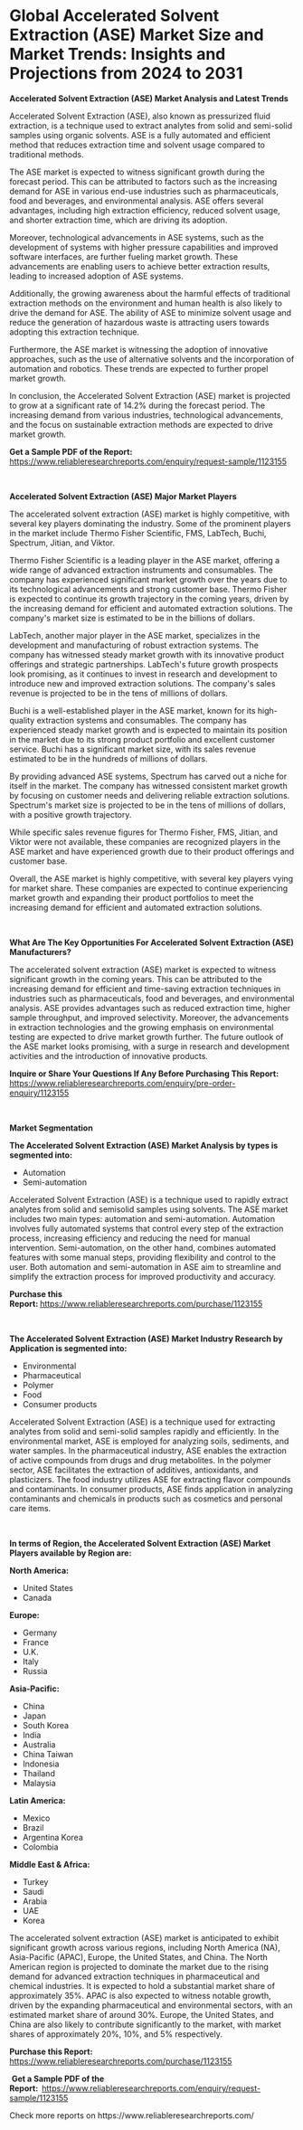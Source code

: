<p><h1>Global Accelerated Solvent Extraction (ASE) Market Size and Market Trends: Insights and Projections from 2024 to 2031</h1></p><p><strong>Accelerated Solvent Extraction (ASE) Market Analysis and Latest Trends</strong></p>
<p><p>Accelerated Solvent Extraction (ASE), also known as pressurized fluid extraction, is a technique used to extract analytes from solid and semi-solid samples using organic solvents. ASE is a fully automated and efficient method that reduces extraction time and solvent usage compared to traditional methods.</p><p>The ASE market is expected to witness significant growth during the forecast period. This can be attributed to factors such as the increasing demand for ASE in various end-use industries such as pharmaceuticals, food and beverages, and environmental analysis. ASE offers several advantages, including high extraction efficiency, reduced solvent usage, and shorter extraction time, which are driving its adoption.</p><p>Moreover, technological advancements in ASE systems, such as the development of systems with higher pressure capabilities and improved software interfaces, are further fueling market growth. These advancements are enabling users to achieve better extraction results, leading to increased adoption of ASE systems.</p><p>Additionally, the growing awareness about the harmful effects of traditional extraction methods on the environment and human health is also likely to drive the demand for ASE. The ability of ASE to minimize solvent usage and reduce the generation of hazardous waste is attracting users towards adopting this extraction technique.</p><p>Furthermore, the ASE market is witnessing the adoption of innovative approaches, such as the use of alternative solvents and the incorporation of automation and robotics. These trends are expected to further propel market growth.</p><p>In conclusion, the Accelerated Solvent Extraction (ASE) market is projected to grow at a significant rate of 14.2% during the forecast period. The increasing demand from various industries, technological advancements, and the focus on sustainable extraction methods are expected to drive market growth.</p></p>
<p><strong>Get a Sample PDF of the Report:&nbsp;</strong> <a href="https://www.reliableresearchreports.com/enquiry/request-sample/1123155">https://www.reliableresearchreports.com/enquiry/request-sample/1123155</a></p>
<p>&nbsp;</p>
<p><strong>Accelerated Solvent Extraction (ASE) Major Market Players</strong></p>
<p><p>The accelerated solvent extraction (ASE) market is highly competitive, with several key players dominating the industry. Some of the prominent players in the market include Thermo Fisher Scientific, FMS, LabTech, Buchi, Spectrum, Jitian, and Viktor.</p><p>Thermo Fisher Scientific is a leading player in the ASE market, offering a wide range of advanced extraction instruments and consumables. The company has experienced significant market growth over the years due to its technological advancements and strong customer base. Thermo Fisher is expected to continue its growth trajectory in the coming years, driven by the increasing demand for efficient and automated extraction solutions. The company's market size is estimated to be in the billions of dollars.</p><p>LabTech, another major player in the ASE market, specializes in the development and manufacturing of robust extraction systems. The company has witnessed steady market growth with its innovative product offerings and strategic partnerships. LabTech's future growth prospects look promising, as it continues to invest in research and development to introduce new and improved extraction solutions. The company's sales revenue is projected to be in the tens of millions of dollars.</p><p>Buchi is a well-established player in the ASE market, known for its high-quality extraction systems and consumables. The company has experienced steady market growth and is expected to maintain its position in the market due to its strong product portfolio and excellent customer service. Buchi has a significant market size, with its sales revenue estimated to be in the hundreds of millions of dollars.</p><p>By providing advanced ASE systems, Spectrum has carved out a niche for itself in the market. The company has witnessed consistent market growth by focusing on customer needs and delivering reliable extraction solutions. Spectrum's market size is projected to be in the tens of millions of dollars, with a positive growth trajectory.</p><p>While specific sales revenue figures for Thermo Fisher, FMS, Jitian, and Viktor were not available, these companies are recognized players in the ASE market and have experienced growth due to their product offerings and customer base.</p><p>Overall, the ASE market is highly competitive, with several key players vying for market share. These companies are expected to continue experiencing market growth and expanding their product portfolios to meet the increasing demand for efficient and automated extraction solutions.</p></p>
<p>&nbsp;</p>
<p><strong>What Are The Key Opportunities For Accelerated Solvent Extraction (ASE) Manufacturers?</strong></p>
<p><p>The accelerated solvent extraction (ASE) market is expected to witness significant growth in the coming years. This can be attributed to the increasing demand for efficient and time-saving extraction techniques in industries such as pharmaceuticals, food and beverages, and environmental analysis. ASE provides advantages such as reduced extraction time, higher sample throughput, and improved selectivity. Moreover, the advancements in extraction technologies and the growing emphasis on environmental testing are expected to drive market growth further. The future outlook of the ASE market looks promising, with a surge in research and development activities and the introduction of innovative products.</p></p>
<p><strong>Inquire or Share Your Questions If Any Before Purchasing This Report:</strong> <a href="https://www.reliableresearchreports.com/enquiry/pre-order-enquiry/1123155">https://www.reliableresearchreports.com/enquiry/pre-order-enquiry/1123155</a></p>
<p>&nbsp;</p>
<p><strong>Market Segmentation</strong></p>
<p><strong>The Accelerated Solvent Extraction (ASE) Market Analysis by types is segmented into:</strong></p>
<p><ul><li>Automation</li><li>Semi-automation</li></ul></p>
<p><p>Accelerated Solvent Extraction (ASE) is a technique used to rapidly extract analytes from solid and semisolid samples using solvents. The ASE market includes two main types: automation and semi-automation. Automation involves fully automated systems that control every step of the extraction process, increasing efficiency and reducing the need for manual intervention. Semi-automation, on the other hand, combines automated features with some manual steps, providing flexibility and control to the user. Both automation and semi-automation in ASE aim to streamline and simplify the extraction process for improved productivity and accuracy.</p></p>
<p><strong>Purchase this Report:&nbsp;</strong><a href="https://www.reliableresearchreports.com/purchase/1123155">https://www.reliableresearchreports.com/purchase/1123155</a></p>
<p>&nbsp;</p>
<p><strong>The Accelerated Solvent Extraction (ASE) Market Industry Research by Application is segmented into:</strong></p>
<p><ul><li>Environmental</li><li>Pharmaceutical</li><li>Polymer</li><li>Food</li><li>Consumer products</li></ul></p>
<p><p>Accelerated Solvent Extraction (ASE) is a technique used for extracting analytes from solid and semi-solid samples rapidly and efficiently. In the environmental market, ASE is employed for analyzing soils, sediments, and water samples. In the pharmaceutical industry, ASE enables the extraction of active compounds from drugs and drug metabolites. In the polymer sector, ASE facilitates the extraction of additives, antioxidants, and plasticizers. The food industry utilizes ASE for extracting flavor compounds and contaminants. In consumer products, ASE finds application in analyzing contaminants and chemicals in products such as cosmetics and personal care items.</p></p>
<p>&nbsp;</p>
<p><strong>In terms of Region, the Accelerated Solvent Extraction (ASE) Market Players available by Region are:</strong></p>
<p>
    <p> <strong> North America: </strong>
        <ul>
            <li>United States</li>
            <li>Canada</li>
        </ul>
        </p> 
    <p> <strong> Europe: </strong>
        <ul>
            <li>Germany</li>
            <li>France</li>
            <li>U.K.</li>
            <li>Italy</li>
            <li>Russia</li>
        </ul>
        </p> 
    <p> <strong> Asia-Pacific: </strong>
        <ul>
            <li>China</li>
            <li>Japan</li>
            <li>South Korea</li>
            <li>India</li>
            <li>Australia</li>
            <li>China Taiwan</li>
            <li>Indonesia</li>
            <li>Thailand</li>
            <li>Malaysia</li>
        </ul>
        </p> 
    <p> <strong> Latin America: </strong>
        <ul>
            <li>Mexico</li>
            <li>Brazil</li>
            <li>Argentina Korea</li>
            <li>Colombia</li>
        </ul>
        </p> 
    <p> <strong> Middle East & Africa: </strong>
        <ul>
            <li>Turkey</li>
            <li>Saudi</li>
            <li>Arabia</li>
            <li>UAE</li>
            <li>Korea</li>
        </ul>
    </p>
    </p>
<p><p>The accelerated solvent extraction (ASE) market is anticipated to exhibit significant growth across various regions, including North America (NA), Asia-Pacific (APAC), Europe, the United States, and China. The North American region is projected to dominate the market due to the rising demand for advanced extraction techniques in pharmaceutical and chemical industries. It is expected to hold a substantial market share of approximately 35%. APAC is also expected to witness notable growth, driven by the expanding pharmaceutical and environmental sectors, with an estimated market share of around 30%. Europe, the United States, and China are also likely to contribute significantly to the market, with market shares of approximately 20%, 10%, and 5% respectively.</p></p>
<p><strong>Purchase this Report: </strong><a href="https://www.reliableresearchreports.com/purchase/1123155">https://www.reliableresearchreports.com/purchase/1123155</a></p>
<p>&nbsp;<strong>Get a Sample PDF of the Report:&nbsp;&nbsp;</strong><a href="https://www.reliableresearchreports.com/enquiry/request-sample/1123155">https://www.reliableresearchreports.com/enquiry/request-sample/1123155</a></p>
<p><strong></strong></p>
<p>Check more reports on https://www.reliableresearchreports.com/</p>